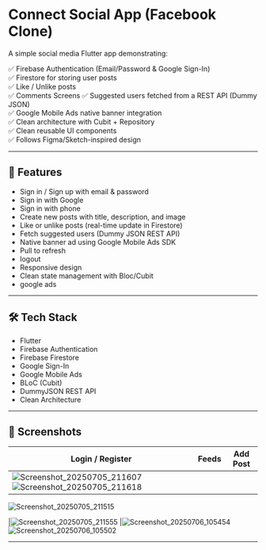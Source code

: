 # Connect Social App (Facebook  Clone)

A simple social media Flutter app demonstrating:

✅ Firebase Authentication (Email/Password & Google Sign-In)  
✅ Firestore for storing user posts  
✅ Like / Unlike posts  
✅ Comments Screens
✅ Suggested users fetched from a REST API (Dummy JSON)  
✅ Google Mobile Ads native banner integration  
✅ Clean architecture with Cubit + Repository  
✅ Clean reusable UI components  
✅ Follows Figma/Sketch-inspired design  

---

## 🚀 Features

- Sign in / Sign up with email & password  
- Sign in with Google
- Sign in with phone
- Create new posts with title, description, and image  
- Like or unlike posts (real-time update in Firestore)  
- Fetch suggested users (Dummy JSON REST API)  
- Native banner ad using Google Mobile Ads SDK  
- Pull to refresh
- logout
- Responsive design  
- Clean state management with Bloc/Cubit
- google ads

---

## 🛠 Tech Stack

- Flutter  
- Firebase Authentication  
- Firebase Firestore  
- Google Sign-In  
- Google Mobile Ads  
- BLoC (Cubit)  
- DummyJSON REST API  
- Clean Architecture

---

## 📸 Screenshots

| Login / Register                                                                                                                                                                                                             | Feeds | Add Post |
|------------------------------------------------------------------------------------------------------------------------------------------------------------------------------------------------------------------------------|-------|----------|
| ![Screenshot_20250705_211607](https://github.com/user-attachments/assets/f8353b10-4ce5-4972-8050-d46b772d9097)![Screenshot_20250705_211618](https://github.com/user-attachments/assets/534bb22c-7b9a-4e89-9f8f-3f437bb524a0) |       |          |

![Screenshot_20250705_211515](https://github.com/user-attachments/assets/62099460-1e77-4ec8-abe2-cdd8cf8c04cb)

|![Screenshot_20250705_211555](https://github.com/user-attachments/assets/fe097ea0-3dfd-4be5-a42f-8f142a318955)
 |![Screenshot_20250706_105454](https://github.com/user-attachments/assets/bb597196-ac0c-473f-b384-742300b0b87d)
![Screenshot_20250706_105502](https://github.com/user-attachments/assets/058e826d-14c6-426c-b1b9-ce3a10900185)


---


